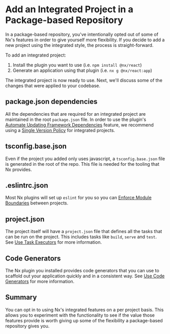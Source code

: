 # Add an Integrated Project in a Package-based Repository

In a package-based repository, you've intentionally opted out of some of Nx's features in order to give yourself more flexibility. If you decide to add a new project using the integrated style, the process is straight-forward.

To add an integrated project:

1. Install the plugin you want to use (i.e. `npm install @nx/react`)
2. Generate an application using that plugin (i.e. `nx g @nx/react:app`)

The integrated project is now ready to use. Next, we'll discuss some of the changes that were applied to your codebase.

## package.json dependencies

All the dependencies that are required for an integrated project are maintained in the root `package.json` file. In order to use the plugin's [Automate Updating Framework Dependencies](/core-features/automate-updating-dependencies) feature, we recommend using a [Single Version Policy](/more-concepts/dependency-management#single-version-policy) for integrated projects.

## tsconfig.base.json

Even if the project you added only uses javascript, a `tsconfig.base.json` file is generated in the root of the repo. This file is needed for the tooling that Nx provides.

## .eslintrc.json

Most Nx plugins will set up `eslint` for you so you can [Enforce Module Boundaries](/core-features/enforce-project-boundaries) between projects.

## project.json

The project itself will have a `project.json` file that defines all the tasks that can be run on the project. This includes tasks like `build`, `serve` and `test`. See [Use Task Executors](/plugin-features/use-task-executors) for more information.

## Code Generators

The Nx plugin you installed provides code generators that you can use to scaffold out your application quickly and in a consistent way. See [Use Code Generators](/plugin-features/use-code-generators) for more information.

## Summary

You can opt in to using Nx's integrated features on a per project basis. This allows you to experiment with the functionality to see if the value those features provide is worth giving up some of the flexibility a package-based repository gives you.
